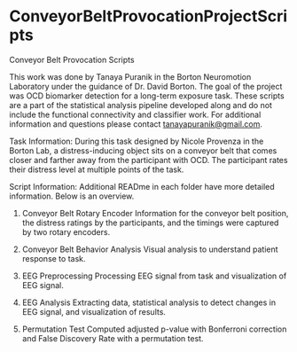 # ConveyorBeltProvocationProjectScripts
Conveyor Belt Provocation Scripts

This work was done by Tanaya Puranik in the Borton Neuromotion Laboratory under the guidance of Dr. David Borton. The goal of the project was OCD biomarker detection for a long-term exposure task. These scripts are a part of the statistical analysis pipeline developed along and do not include the functional connectivity and classifier work. For additional information and questions please contact tanayapuranik@gmail.com.

Task Information:
During this task designed by Nicole Provenza in the Borton Lab, a distress-inducing object sits on a conveyor belt that comes closer and farther away from the participant with OCD. The participant rates their distress level at multiple points of the task. 

Script Information: Additional READme in each folder have more detailed information. Below is an overview.

1. Conveyor Belt Rotary Encoder
Information for the conveyor belt position, the distress ratings by the participants, and the timings were captured by two rotary encoders.

2. Conveyor Belt Behavior Analysis
Visual analysis to understand patient response to task.

3. EEG Preprocessing
Processing EEG signal from task and visualization of EEG signal.

4. EEG Analysis
Extracting data, statistical analysis to detect changes in EEG signal, and visualization of results.

5. Permutation Test
Computed adjusted p-value with Bonferroni correction and False Discovery Rate with a permutation test. 
